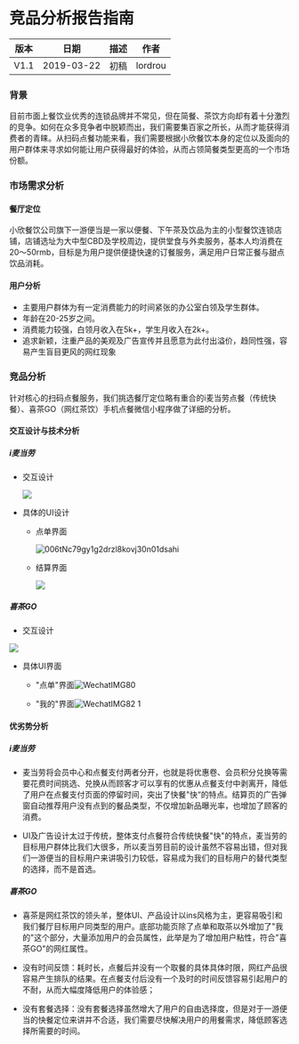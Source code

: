 # 竞品分析报告指南

| 版本 |    日期    | 描述 |  作者   |
| :--: | :--------: | :--: | :-----: |
| V1.1 | 2019-03-22 | 初稿 | lordrou |

### 背景

​	目前市面上餐饮业优秀的连锁品牌并不常见，但在简餐、茶饮方向却有着十分激烈的竞争。如何在众多竞争者中脱颖而出，我们需要集百家之所长，从而才能获得消费者的青睐。从扫码点餐功能来看，我们需要根据小欣餐饮本身的定位以及面向的用户群体来寻求如何能让用户获得最好的体验，从而占领简餐类型更高的一个市场份额。

### 市场需求分析

#### 餐厅定位

​	小欣餐饮公司旗下一游便当是一家以便餐、下午茶及饮品为主的小型餐饮连锁店铺，店铺选址为大中型CBD及学校周边，提供堂食与外卖服务，基本人均消费在20～50rmb，目标是为用户提供便捷快速的订餐服务，满足用户日常正餐与甜点饮品消耗。

#### 用户分析

 * 主要用户群体为有一定消费能力的时间紧张的办公室白领及学生群体。
 * 年龄在20-25岁之间。
 * 消费能力较强，白领月收入在5k+，学生月收入在2k+。
 * 追求新颖，注重产品的美观及广告宣传并且愿意为此付出溢价，趋同性强，容易产生盲目更风的网红现象

### 竞品分析

​	针对核心的扫码点餐服务，我们挑选餐厅定位略有重合的i麦当劳点餐（传统快餐）、喜茶GO（网红茶饮）手机点餐微信小程序做了详细的分析。

#### 交互设计与技术分析

##### i麦当劳

* 交互设计

  ![](https://leonharde.github.io/images/006tNc79gy1g2drzkgllvj31dc0j9mzc.jpg)

* 具体的UI设计

  * 点单界面

    ![006tNc79gy1g2drzl8kovj30n01dsahi](https://leonharde.github.io/images/006tNc79gy1g2drzl8kovj30n01dsahi.jpg)

  * 结算界面

    ![](https://leonharde.github.io/images/006tNc79gy1g2dsstdd6sj30n01ds0va.jpg)

##### 喜茶GO

* 交互设计

![](https://leonharde.github.io/images/006tNc79ly1g2bhrv1tzej30sw0ne76g.jpg)

* 具体UI界面

  * "点单"界面![WechatIMG80](https://leonharde.github.io/images/006tNc79ly1g2b99jsfw3j30n01dsjvz.jpg)

  * "我的"界面![WechatIMG82 1](https://leonharde.github.io/images/006tNc79ly1g2b99cerj0j30n01dsmym.jpg)

#### 优劣势分析

##### i麦当劳

* 麦当劳将会员中心和点餐支付两者分开，也就是将优惠卷、会员积分兑换等需要花费时间挑选、兑换从而顾客才可以享有的优惠从点餐支付中剥离开，降低了用户在点餐支付页面的停留时间，突出了快餐"快“的特点。结算页的广告弹窗自动推荐用户没有点到的餐品类型，不仅增加新品曝光率，也增加了顾客的消费。

* UI及广告设计太过于传统，整体支付点餐符合传统快餐"快"的特点，麦当劳的目标用户群体比我们大很多，所以麦当劳目前的设计虽然不容易出错，但对我们一游便当的目标用户来讲吸引力较低，容易成为我们的目标用户的替代类型的选择，而不是首选。

##### 喜茶GO

* 喜茶是网红茶饮的领头羊，整体UI、产品设计以ins风格为主，更容易吸引和我们餐厅目标用户同类型的用户。底部功能页除了点单和取茶以外增加了"我的"这个部分，大量添加用户的会员属性，此举是为了增加用户粘性，符合"喜茶GO"的网红属性。

* 没有时间反馈：耗时长，点餐后并没有一个取餐的具体具体时限，网红产品很容易产生排队的结果。在点餐支付后没有一个及时的时间反馈容易引起用户的不耐，从而大幅度降低用户的体验感；
* 没有套餐选择：没有套餐选择虽然增大了用户的自由选择度，但是对于一游便当的快餐定位来讲并不合适，我们需要尽快解决用户的用餐需求，降低顾客选择所需要的时间。

#### 